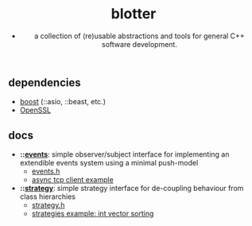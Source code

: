 <header>
    <h1>
        <b>blotter</b>
    </h1>
    <div>
        <ul>
            <li>a collection of (re)usable abstractions and tools for general C++ software development.</li>
        </ul>
    </div>
</header>
<body>
	<h2>
        <b>dependencies</b>
    </h2>
    <ul>
        <li>
       		<a href="https://www.boost.org">boost</a> (::asio, ::beast, etc.) 
        </li>
		<li>
			<a href="https://www.openssl.org/">OpenSSL</a>
		</li>
    </ul>
    <h2>
    	<b>docs</b>  
  	</h2>
  	<ul>
        <!-- EVENTS BEGIN -->
     	<li>
            <b>::<a href="https://github.com/turakz/blotter/tree/master/events">events</b></a>: simple observer/subject interface for implementing an extendible events system using a minimal push-model 
          	<ul>
                <li><a href="https://github.com/turakz/blotter/tree/master/events/events.h">events.h</a></li>
                <li><a href="https://github.com/turakz/blotter/blob/master/events/tcp-client-with-events.cpp">async tcp client example</a></li>
          	</ul>
        </li>
        <!-- EVENTS END -->
        <!-- STRATEGY BEGIN -->
        <li>
            <b>::<a href="https://github.com/turakz/blotter/tree/master/events">strategy</b></a>: simple strategy interface for de-coupling behaviour from class hierarchies 
            <ul>
                <li><a href="https://github.com/turakz/blotter/blob/master/strategies/strategy.h">strategy.h</a></li>
                <li><a href="https://github.com/turakz/blotter/blob/master/strategies/strategy_example.cpp">strategies example: int vector sorting</a></li>
            </ul>
      	</li>  
        <!-- STRATEGY END -->
  	</ul>
</body>
